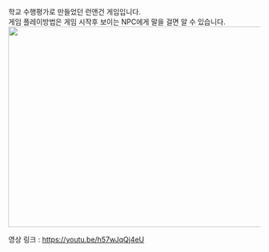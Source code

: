 학교 수행평가로 만들었던 런앤건 게임입니다. <br>
게임 플레이방법은 게임 시작후 보이는 NPC에게 말을 걸면 알 수 있습니다.<br>
<img src="https://user-images.githubusercontent.com/69973453/131830928-281bfd11-5521-49e2-b6db-91753212851a.png"
     width="800 " height="400">


영상 링크 : https://youtu.be/h57wJqQj4eU

